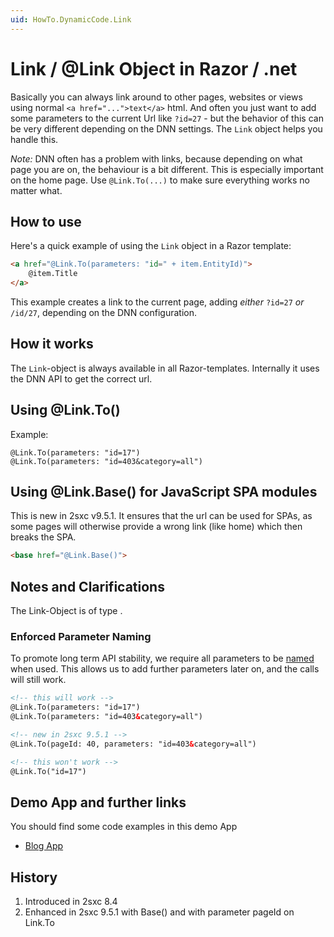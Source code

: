 ```yaml
---
uid: HowTo.DynamicCode.Link
---
```


# Link / @Link Object in Razor / .net

Basically you can always link around to other pages, websites or views using normal `<a href="...">text</a>` html. And often you just want to add some parameters to the current Url like `?id=27` - but the behavior of this can be very different depending on the DNN settings. The `Link` object helps you handle this. 

_Note:_ DNN often has a problem with links, because depending on what page you are on, the behaviour is a bit different. This is especially important on the home page. Use `@Link.To(...)` to make sure everything works no matter what. 

## How to use

Here's a quick example of using the `Link` object in a Razor template: 

```html
<a href="@Link.To(parameters: "id=" + item.EntityId)">
    @item.Title 
</a>
```

This example creates a link to the current page, adding _either_ `?id=27` _or_ `/id/27`, depending on the DNN configuration. 

## How it works
The `Link`-object is always available in all Razor-templates. Internally it uses the DNN API to get the correct url. 

## Using @Link.To()
Example:

```Razor
@Link.To(parameters: "id=17")
@Link.To(parameters: "id=403&category=all")

```

## Using @Link.Base() for JavaScript SPA modules
This is new in 2sxc v9.5.1. It ensures that the url can be used for SPAs, as some pages will otherwise provide a wrong link (like home) which then breaks the SPA.

```html
<base href="@Link.Base()">
```

## Notes and Clarifications

The Link-Object is of type [](xref:ToSic.Sxc.Web.ILinkHelper).

### Enforced Parameter Naming

To promote long term API stability, we require all parameters to be [named](xref:HowTo.DynamicCode.NamedParameters) when used. This allows us to add further parameters later on, and the calls will still work.

```html
<!-- this will work -->
@Link.To(parameters: "id=17")
@Link.To(parameters: "id=403&category=all")

<!-- new in 2sxc 9.5.1 -->
@Link.To(pageId: 40, parameters: "id=403&category=all")

<!-- this won't work -->
@Link.To("id=17")
```

## Demo App and further links

You should find some code examples in this demo App
* [Blog App](xref:App.Blog)

## History

1. Introduced in 2sxc 8.4
2. Enhanced in 2sxc 9.5.1 with Base() and with parameter pageId on Link.To

